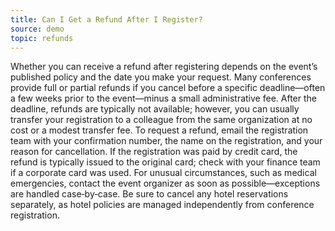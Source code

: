 ```yaml
---
title: Can I Get a Refund After I Register?
source: demo
topic: refunds
---
```


Whether you can receive a refund after registering depends on the event’s published policy and the date you make your request. Many conferences provide full or partial refunds if you cancel before a specific deadline—often a few weeks prior to the event—minus a small administrative fee. After the deadline, refunds are typically not available; however, you can usually transfer your registration to a colleague from the same organization at no cost or a modest transfer fee. To request a refund, email the registration team with your confirmation number, the name on the registration, and your reason for cancellation. If the registration was paid by credit card, the refund is typically issued to the original card; check with your finance team if a corporate card was used. For unusual circumstances, such as medical emergencies, contact the event organizer as soon as possible—exceptions are handled case‑by‑case. Be sure to cancel any hotel reservations separately, as hotel policies are managed independently from conference registration.
